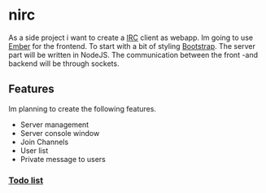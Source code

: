 # nirc

As a side project i want to create a [IRC](http://nl.wikipedia.org/wiki/Internet_Relay_Chat) client as webapp. 
Im going to use [Ember](emberjs.com) for the frontend. To start with a bit of styling [Bootstrap](http://getbootstrap.com/). 
The server part will be written in NodeJS. The communication between the front -and backend will be through sockets. 

## Features
Im planning to create the following features.
* Server management 
* Server console window
* Join Channels
* User list
* Private message to users

### [Todo list](https://github.com/RolfKoenders/nirc/blob/master/TODO.md)

